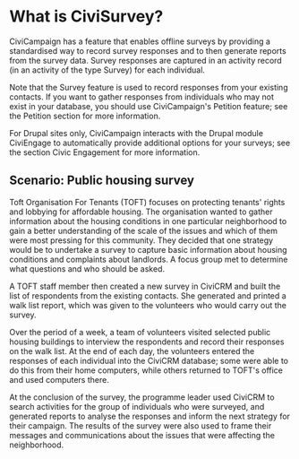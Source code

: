 # What is CiviSurvey?

CiviCampaign has a feature that enables offline surveys by providing a
standardised way to record survey responses and to then generate reports
from the survey data. Survey responses are captured in an activity
record (in an activity of the type Survey) for each individual.

Note that the Survey feature is used to record responses from your
existing contacts. If you want to gather responses from individuals who
may not exist in your database, you should use CiviCampaign's Petition
feature; see the Petition section for more information.

For Drupal sites only, CiviCampaign interacts with the Drupal module
CiviEngage to automatically provide additional options for your surveys;
see the section Civic Engagement for more information.

## Scenario: Public housing survey

Toft Organisation For Tenants (TOFT) focuses on protecting tenants'
rights and lobbying for affordable housing. The organisation wanted to
gather information about the housing conditions in one particular
neighborhood to gain a better understanding of the scale of the issues
and which of them were most pressing for this community. They decided
that one strategy would be to undertake a survey to capture basic
information about housing conditions and complaints about landlords. A
focus group met to determine what questions and who should be asked.

A TOFT staff member then created a new survey in CiviCRM and built the
list of respondents from the existing contacts. She generated and
printed a walk list report, which was given to the volunteers who would
carry out the survey.

Over the period of a week, a team of volunteers visited selected public
housing buildings to interview the respondents and record their
responses on the walk list. At the end of each day, the volunteers
entered the responses of each individual into the CiviCRM database; some
were able to do this from their home computers, while others returned to
TOFT's office and used computers there.

At the conclusion of the survey, the programme leader used CiviCRM to
search activities for the group of individuals who were surveyed, and
generated reports to analyse the responses and inform the next strategy
for their campaign. The results of the survey were also used to frame
their messages and communications about the issues that were affecting
the neighborhood.
